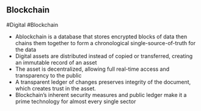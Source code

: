 ## Blockchain
#Digital #Blockchain

* Ablockchain is a database that stores encrypted blocks of data then chains them together to form a chronological single-source-of-truth for the data
* Digital assets are distributed instead of copied or transferred, creating an immutable record of an asset
* The asset is decentralized, allowing full real-time access and transparency to the public
* A transparent ledger of changes preserves integrity of the document, which creates trust in the asset.
* Blockchain’s inherent security measures and public ledger make it a prime technology for almost every single sector